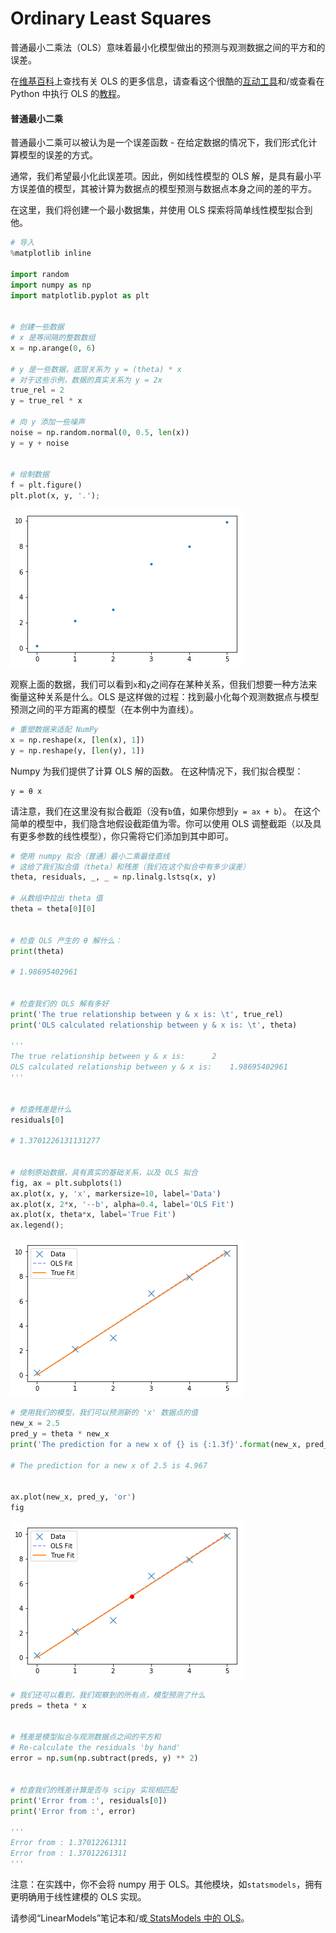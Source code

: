 
# Ordinary Least Squares

普通最小二乘法（OLS）意味着最小化模型做出的预测与观测数据之间的平方和的误差。

在[维基百科](https://en.wikipedia.org/wiki/Ordinary_least_squares)上查找有关 OLS 的更多信息，请查看这个很酷的[互动工具](http://setosa.io/ev/ordinary-least-squares-regression/)和/或查看在 Python 中执行 OLS 的[教程](https://www.datarobot.com/blog/ordinary-least-squares-in-python/)。

#### 普通最小二乘

普通最小二乘可以被认为是一个误差函数 - 在给定数据的情况下，我们形式化计算模型的误差的方式。

通常，我们希望最小化此误差项。因此，例如线性模型的 OLS 解，是具有最小平方误差值的模型，其被计算为数据点的模型预测与数据点本身之间的差的平方。

在这里，我们将创建一个最小数据集，并使用 OLS 探索将简单线性模型拟合到他。

```python
# 导入
%matplotlib inline

import random
import numpy as np
import matplotlib.pyplot as plt


# 创建一些数据
# x 是等间隔的整数数组
x = np.arange(0, 6)

# y 是一些数据，底层关系为 y = (theta) * x
# 对于这些示例，数据的真实关系为 y = 2x
true_rel = 2
y = true_rel * x

# 向 y 添加一些噪声
noise = np.random.normal(0, 0.5, len(x))
y = y + noise


# 绘制数据
f = plt.figure()
plt.plot(x, y, '.');
```


![png](img/13-OrdinaryLeastSquares_5_0.png)


观察上面的数据，我们可以看到`x`和`y`之间存在某种关系，但我们想要一种方法来衡量这种关系是什么。OLS 是这样做的过程：找到最小化每个观测数据点与模型预测之间的平方距离的模型（在本例中为直线）。

```python
# 重塑数据来适配 NumPy
x = np.reshape(x, [len(x), 1])
y = np.reshape(y, [len(y), 1])
```

Numpy 为我们提供了计算 OLS 解的函数。 在这种情况下，我们拟合模型：

```
y = θ x
```

请注意，我们在这里没有拟合截距（没有`b`值，如果你想到`y = ax + b`）。 在这个简单的模型中，我们隐含地假设截距值为零。你可以使用 OLS 调整截距（以及具有更多参数的线性模型），你只需将它们添加到其中即可。

```python
# 使用 numpy 拟合（普通）最小二乘最佳直线
# 这给了我们拟合值（theta）和残差（我们在这个拟合中有多少误差）
theta, residuals, _, _ = np.linalg.lstsq(x, y)

# 从数组中拉出 theta 值
theta = theta[0][0]


# 检查 OLS 产生的 θ 解什么：
print(theta)

# 1.98695402961


# 检查我们的 OLS 解有多好
print('The true relationship between y & x is: \t', true_rel)
print('OLS calculated relationship between y & x is: \t', theta)

'''
The true relationship between y & x is: 	 2
OLS calculated relationship between y & x is: 	 1.98695402961
'''


# 检查残差是什么
residuals[0]

# 1.3701226131131277


# 绘制原始数据，具有真实的基础关系，以及 OLS 拟合
fig, ax = plt.subplots(1)
ax.plot(x, y, 'x', markersize=10, label='Data')
ax.plot(x, 2*x, '--b', alpha=0.4, label='OLS Fit')
ax.plot(x, theta*x, label='True Fit')
ax.legend();
```


![png](img/13-OrdinaryLeastSquares_13_0.png)



```python
# 使用我们的模型，我们可以预测新的 'x' 数据点的值
new_x = 2.5
pred_y = theta * new_x
print('The prediction for a new x of {} is {:1.3f}'.format(new_x, pred_y))

# The prediction for a new x of 2.5 is 4.967


ax.plot(new_x, pred_y, 'or')
fig
```




![png](img/13-OrdinaryLeastSquares_15_0.png)




```python
# 我们还可以看到，我们观察到的所有点，模型预测了什么
preds = theta * x


# 残差是模型拟合与观测数据点之间的平方和
# Re-calculate the residuals 'by hand'
error = np.sum(np.subtract(preds, y) ** 2)


# 检查我们的残差计算是否与 scipy 实现相匹配
print('Error from :', residuals[0])
print('Error from :', error)

'''
Error from : 1.37012261311
Error from : 1.37012261311
'''
```

注意：在实践中，你不会将 numpy 用于 OLS。其他模块，如`statsmodels`，拥有更明确用于线性建模的 OLS 实现。

请参阅“LinearModels”笔记本和/或[ StatsModels 中的 OLS](http://www.statsmodels.org/dev/generated/statsmodels.regression.linear_model.OLS.html)。

